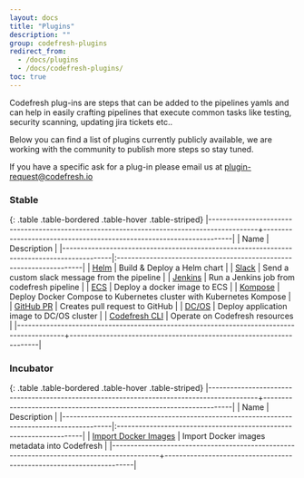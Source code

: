 ```yaml
---
layout: docs
title: "Plugins"
description: ""
group: codefresh-plugins
redirect_from:
  - /docs/plugins
  - /docs/codefresh-plugins/
toc: true
---
```

Codefresh plug-ins are steps that can be added to the pipelines yamls and can help in easily crafting pipelines that execute common tasks like testing, security scanning, updating jira tickets etc.. 

Below you can find a list of plugins currently publicly available, we are working with the community to publish more steps so stay tuned. 

If you have a specific ask for a plug-in please email us at plugin-request@codefresh.io

### Stable

{: .table .table-bordered .table-hover .table-striped}
|-------------------------------------------------------------------------------------------+---------------------------------------------------------------------|
| Name                                                                                      | Description                                                         |
|-------------------------------------------------------------------------------------------|:--------------------------------------------------------------------|
| [Helm](https://github.com/codefresh-io/cf-plugin-helm)                                    | Build & Deploy a Helm chart                                         |
| [Slack](https://github.com/codefresh-io/plugins/tree/master/stable/slack)                 | Send a custom slack message from the pipeline                       |
| [Jenkins](https://github.com/codefresh-io/plugins/tree/master/stable/run-jenkins-job)     | Run a Jenkins job from codefresh pipeline                           |
| [ECS](https://github.com/codefresh-io/cf-deploy-ecs.git)                                  | Deploy a docker image to ECS                                        |
| [Kompose](https://github.com/codefresh-io/cf-kompose-plugin)                              | Deploy Docker Compose to Kubernetes cluster with Kubernetes Kompose |
| [GitHub PR](https://github.com/codefresh-io/github-pr-plugin)                             | Creates pull request to GitHub                                      |
| [DC/OS](https://github.com/codefresh-io/cf-deploy-dcos)                                   | Deploy application image to DC/OS cluster                           |
| [Codefresh CLI](https://github.com/codefresh-io/plugins/tree/master/stable/codefresh-cli) | Operate on Codefresh resources                                      |
|-------------------------------------------------------------------------------------------+---------------------------------------------------------------------|

### Incubator

{: .table .table-bordered .table-hover .table-striped}
|-------------------------------------------------------------------------------------------+---------------------------------------------------------------------|
| Name                                                                                      | Description                                                         |
|-------------------------------------------------------------------------------------------|:--------------------------------------------------------------------|
| [Import Docker Images](https://github.com/codefresh-io/cf-import-image)                   | Import Docker images metadata into Codefresh                        |
|-------------------------------------------------------------------------------------------+---------------------------------------------------------------------|
